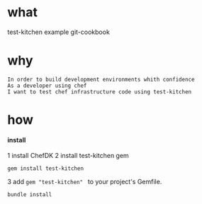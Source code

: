 what
==============

test-kitchen example git-cookbook

why
===============

```
In order to build development environments whith confidence
As a developer using chef
I want to test chef infrastructure code using test-kitchen
```

how
================

#### install
1 install ChefDK
2 install test-kitchen gem
```
gem install test-kitchen
```
3 add `gem "test-kitchen" ` to your project's Gemfile. 
```
bundle install
```

